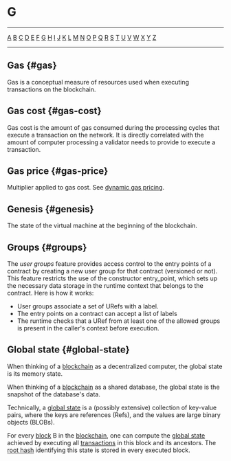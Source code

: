 # G

---

[A](./A.md) [B](./B.md) [C](./C.md) [D](./D.md) [E](./E.md) [F](./F.md) [G](./G.md) [H](./H.md) [I](./I.md) [J](./J.md) [K](./K.md) [L](./L.md) [M](./M.md) [N](./N.md) [O](./O.md) [P](./P.md) [Q](./Q.md) [R](./R.md) [S](./S.md) [T](./T.md) [U](./U.md) [V](./V.md) [W](./W.md) [X](./X.md) [Y](./Y.md) [Z](./Z.md)

---

## Gas {#gas}

Gas is a conceptual measure of resources used when executing transactions on the blockchain.

## Gas cost {#gas-cost}

Gas cost is the amount of gas consumed during the processing cycles that execute a transaction on the network. It is directly correlated with the amount of computer processing a validator needs to provide to execute a transaction.

## Gas price {#gas-price}

Multiplier applied to gas cost. See [dynamic gas pricing](../economics/dynamic-gas-pricing.md).

## Genesis {#genesis}

The state of the virtual machine at the beginning of the blockchain.

## Groups {#groups}
The *user groups* feature provides access control to the entry points of a contract by creating a new user group for that contract (versioned or not). This feature restricts the use of the constructor entry_point, which sets up the necessary data storage in the runtime context that belongs to the contract. Here is how it works:
- User groups associate a set of URefs with a label.
- The entry points on a contract can accept a list of labels
- The runtime checks that a URef from at least one of the allowed groups is present in the caller's context before execution.

## Global state {#global-state}

When thinking of a [blockchain](./B.md#blockchain) as a decentralized computer, the global state is its memory state.

When thinking of a [blockchain](./B.md#blockchain) as a shared database, the global state is the snapshot of the database's data.

Technically, a [global state](./G.md#global-state) is a (possibly extensive) collection of key-value pairs, where the keys are references (Refs), and the values are large binary objects (BLOBs).

For every [block](./B.md#block) B in the [blockchain](./B.md#blockchain), one can compute the [global state](./G.md#global-state) achieved by executing all [transactions](./T.md#transaction) in this block and its ancestors. The [root hash](./R.md#root-hash) identifying this state is stored in every executed block.
